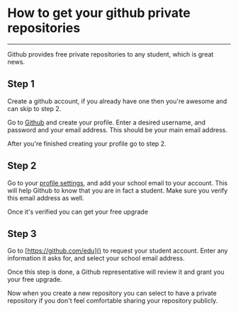 How to get your github private repositories
===================
----------------

Github provides free private repositories to any student, which is great news.

Step 1
-----------

Create a github account, if you already have one then you're awesome and can skip to step 2.

Go to [Github](https://github.com/) and create your profile. Enter a desired username, and password and your email address. This should be your main email address.

After you're finished creating your profile go to step 2.

Step 2
------------

Go to your [profile settings](https://github.com/settings/emails), and add your school email to your account. This will help Github to know that you are in fact a student. Make sure you verify this email address as well.

Once it's verified you can get your free upgrade

Step 3
---------------

Go to [https://github.com/edu]() to request your student account. Enter any information it asks for, and select your school email address.

Once this step is done, a Github representative will review it and grant you your free upgrade.

Now when you create a new repository you can select to have a private repository if you don't feel comfortable sharing your repository publicly.